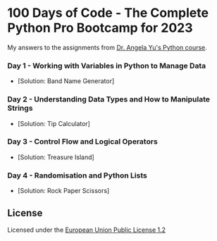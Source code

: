 # 100 Days of Code - The Complete Python Pro Bootcamp for 2023

My answers to the assignments from [ Dr. Angela Yu's Python course](https://www.udemy.com/course/100-days-of-code/).

### Day 1 - Working with Variables in Python to Manage Data
- [Solution: Band Name Generator]

### Day 2 - Understanding Data Types and How to Manipulate Strings
- [Solution: Tip Calculator]

### Day 3 - Control Flow and Logical Operators
- [Solution: Treasure Island]

### Day 4 - Randomisation and Python Lists
- [Solution: Rock Paper Scissors]

## License
Licensed under the [European Union Public License 1.2](https://joinup.ec.europa.eu/collection/eupl/eupl-text-eupl-12)
